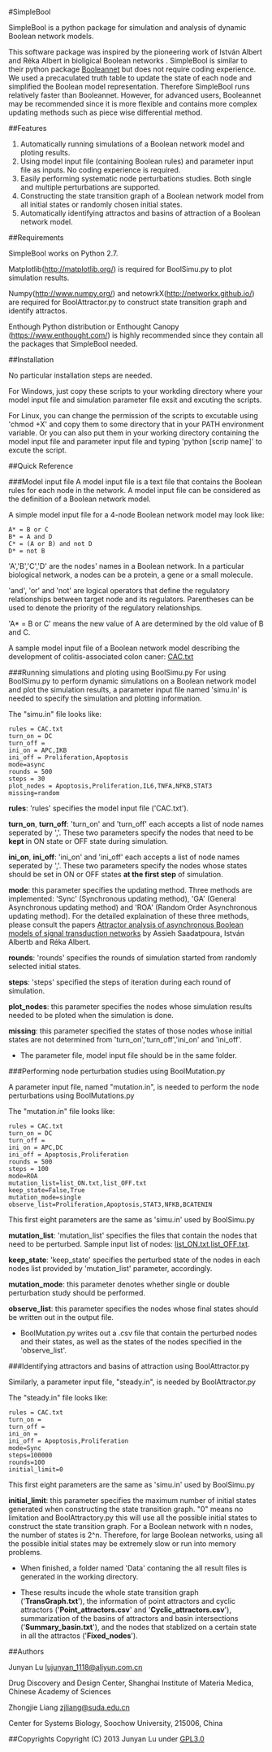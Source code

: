 #SimpleBool

SimpleBool is a python package for simulation and analysis of dynamic Boolean network models.

This software package was inspired by the pioneering work of István Albert and Réka Albert in bioligical Boolean networks .
SimpleBool is similar to their python package [Booleannet](http://code.google.com/p/booleannet/) but does not require coding experience. We used a precaculated truth table to update the state of each node and simplified the Boolean model representation. Therefore SimpleBool runs relatively faster than Booleannet. However, for advanced users, Booleannet may be recommended since it is more flexible and contains more complex updating methods such as piece wise differential method. 


##Features

1. Automatically running simulations of a Boolean network model and ploting results. 
2. Using model input file (containing Boolean rules) and parameter input file as inputs. No coding experience is required.
3. Easily performing systematic node perturbations studies. Both single and multiple perturbations are supported.
4. Constructing the state transition graph of a Boolean network model from all initial states or randomly chosen initial states.
5. Automatically identifying attractos and basins of attraction of a Boolean network model. 

##Requirements

SimpleBool works on Python 2.7. 

Matplotlib(http://matplotlib.org/) is required for BoolSimu.py to plot simulation results.

Numpy(http://www.numpy.org/) and netowrkX(http://networkx.github.io/) are required for BoolAttractor.py to construct state transition graph and identify attractos.

Enthough Python distribution or Enthought Canopy (https://www.enthought.com/) is highly recommended since they contain all the packages that SimpleBool needed.

##Installation

No particular installation steps are needed.

For Windows, just copy these scripts to your workding directory where your model input file and simulation parameter file exsit and excuting the scripts.

For Linux, you can change the permission of the scripts to excutable using 'chmod +X' and copy them to some directory that in your PATH environment variable.
Or you can also put them in your working directory containing the model input file and parameter input file and typing 'python [scrip name]' to excute the script.


##Quick Reference

###Model input file
A model input file is a text file that contains the Boolean rules for each node in the network. A model input file can be considered as the definition of a Boolean network model.

A simple model input file for a 4-node Boolean network model may look like:

```
A* = B or C
B* = A and D
C* = (A or B) and not D
D* = not B
```

'A','B','C','D' are the nodes' names in a Boolean network. In a particular biological network, a nodes can be a protein, a gene or a small molecule.

'and', 'or' and 'not' are logical operators that define the regulatory relationships between target node and its regulators. Parentheses can be used to denote the priority of the regulatory relationships. 

'A* = B or C' means the new value of A are determined by the old value of B and C.

A sample model input file of a Boolean network model describing the development of colitis-associated colon caner: [CAC.txt](https://github.com/lujunyan1118/SimpleBool/blob/master/CAC.txt) 

###Running simulations and ploting using BoolSimu.py
For using BoolSimu.py to perform dynamic simulations on a Boolean network model and plot the simulation results, a parameter input file named 'simu.in' is needed to specify the simulation and plotting information.

The "simu.in" file looks like:
```
rules = CAC.txt
turn_on = DC
turn_off =
ini_on = APC,IKB
ini_off = Proliferation,Apoptosis
mode=async
rounds = 500
steps = 30
plot_nodes = Apoptosis,Proliferation,IL6,TNFA,NFKB,STAT3
missing=random
```
**rules**: 'rules' specifies the model input file ('CAC.txt').

**turn_on**, **turn_off**: 'turn_on' and 'turn_off' each accepts a list of node names seperated by ','. These two parameters specify the nodes that need to be **kept** in ON state or OFF state during simulation.

**ini_on**, **ini_off**: 'ini_on' and 'ini_off' each accepts a list of node names seperated by ','. These two parameters specify the nodes whose states should be set in ON or OFF states **at the first step** of simulation.

**mode**: this parameter specifies the updating method. Three methods are implemented: 'Sync' (Synchronous updating method), 'GA' (General Asynchronous updating method) and 'ROA' (Random Order Asynchronous updating method). For the detailed explaination of these three methods, please consult the papers [Attractor analysis of asynchronous Boolean models of signal transduction networks](http://www.sciencedirect.com/science/article/pii/S0022519310003796) by Assieh Saadatpoura, István Albertb and Réka Albert.

**rounds**: 'rounds' specifies the rounds of simulation started from randomly selected initial states.

**steps**: 'steps' specified the steps of iteration during each round of simulation.

**plot_nodes**: this parameter specifies the nodes whose simulation results needed to be ploted when the simulation is done.

**missing**: this parameter specified the states of those nodes whose initial states are not determined from 'turn_on','turn_off','ini_on' and 'ini_off'.

* The parameter file, model input file should be in the same folder. 


###Performing node perturbation studies using BoolMutation.py

A parameter input file, named "mutation.in", is needed to perform the node perturbations using BoolMutations.py

The "mutation.in" file looks like:
```
rules = CAC.txt
turn_on = DC
turn_off =
ini_on = APC,DC
ini_off = Apoptosis,Proliferation
rounds = 500
steps = 100
mode=ROA
mutation_list=list_ON.txt,list_OFF.txt
keep_state=False,True
mutation_mode=single
observe_list=Proliferation,Apoptosis,STAT3,NFKB,BCATENIN
```

This first eight parameters are the same as 'simu.in' used by BoolSimu.py

**mutation_list**: 'mutation_list' specifies the files that contain the nodes that need to be perturbed. Sample input list of nodes: [list_ON.txt](http://www.ww),[list_OFF.txt](http://www.www).

**keep_state**: 'keep_state' specifies the perturbed state of the nodes in each nodes list provided by 'mutation_list' parameter, accordingly.

**mutation_mode**: this parameter denotes whether single or double perturbation study should be performed. 

**observe_list**: this parameter specifies the nodes whose final states should be written out in the output file.

* BoolMutation.py writes out a .csv file that contain the perturbed nodes and their states, as well as the states of the nodes specified in the 'observe_list'.

###Identifying attractors and basins of attraction using BoolAttractor.py

Similarly, a parameter input file, "steady.in", is needed by BoolAttractor.py

The "steady.in" file looks like:

```
rules = CAC.txt
turn_on =
turn_off =
ini_on = 
ini_off = Apoptosis,Proliferation
mode=Sync
steps=100000
rounds=100
initial_limit=0
```
This first eight parameters are the same as 'simu.in' used by BoolSimu.py

**initial_limit**: this parameter specifies the maximum number of initial states generated when constructing the state transition graph. "0" means no limitation and BoolAttractory.py this will use all the possible initial states to construct the state transition graph. For a Boolean network with n nodes, the number of states is 2^n. Therefore, for large Boolean networks, using all the possible initial states may be extremely slow or run into memory problems.  

* When finished, a folder named 'Data' contaning the all result files is generated in the working directory.

* These results incude the whole state transition graph ('**TransGraph.txt**'), the information of point attractors and cyclic attractors ('**Point_attractors.csv**' and '**Cyclic_attractors.csv**'), summarization of the basins of attractors and basin intersections ('**Summary_basin.txt**'), and the nodes that stablized on a certain state in all the attractos ('**Fixed_nodes**').


##Authors

Junyan Lu  lujunyan_1118@aliyun.com.cn

Drug Discovery and Design Center, Shanghai Institute of Materia Medica, Chinese Academy of Sciences

Zhongjie Liang  zjliang@suda.edu.cn

Center for Systems Biology, Soochow University, 215006, China

##Copyrights
Copyright (C) 2013  Junyan Lu under [GPL3.0](https://github.com/lujunyan1118/SimpleBool/blob/master/LICENSE)


